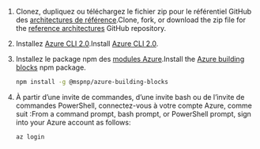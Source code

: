 1. <span data-ttu-id="4612d-101">Clonez, dupliquez ou téléchargez le fichier zip pour le référentiel GitHub des [architectures de référence](https://github.com/mspnp/reference-architectures).</span><span class="sxs-lookup"><span data-stu-id="4612d-101">Clone, fork, or download the zip file for the [reference architectures](https://github.com/mspnp/reference-architectures) GitHub repository.</span></span>

2. <span data-ttu-id="4612d-102">Installez [Azure CLI 2.0](/cli/azure/install-azure-cli?view=azure-cli-latest).</span><span class="sxs-lookup"><span data-stu-id="4612d-102">Install [Azure CLI 2.0](/cli/azure/install-azure-cli?view=azure-cli-latest).</span></span>

3. <span data-ttu-id="4612d-103">Installez le package npm des [modules Azure](https://github.com/mspnp/template-building-blocks/wiki/Install-Azure-Building-Blocks).</span><span class="sxs-lookup"><span data-stu-id="4612d-103">Install the [Azure building blocks](https://github.com/mspnp/template-building-blocks/wiki/Install-Azure-Building-Blocks) npm package.</span></span>

   ```bash
   npm install -g @mspnp/azure-building-blocks
   ```

4. <span data-ttu-id="4612d-104">À partir d’une invite de commandes, d’une invite bash ou de l’invite de commandes PowerShell, connectez-vous à votre compte Azure, comme suit :</span><span class="sxs-lookup"><span data-stu-id="4612d-104">From a command prompt, bash prompt, or PowerShell prompt, sign into your Azure account as follows:</span></span>

   ```bash
   az login
   ```
